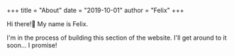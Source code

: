 +++
title = "About"
date = "2019-10-01"
author = "Felix"
+++

Hi there!:wave: My name is Felix.

I'm in the process of building this section of the website. I'll get around to it soon... I promise!
